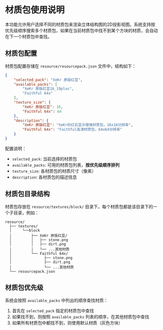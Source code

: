 # 材质包使用说明

本功能允许用户选择不同的材质包来渲染立体结构图的2D投影视图。系统支持按优先级顺序搜索多个材质包，如果在当前材质包中找不到某个方块的材质，会自动在下一个材质包中查找。

## 材质包配置

材质包配置存储在 `resource/resourcepack.json` 文件中，结构如下：

```json
{
    "selected_pack": "XeKr 原版红显",
    "available_packs": [
        "XeKr 原版红显16_19plus",
        "Faithful 64x"
    ],
    "texture_size": {
        "XeKr 原版红显": 16,
        "Faithful 64x": 64
    },
    "description": {
        "XeKr 原版红显": "XeKr的红石显示增强材质包，16x16分辨率",
        "Faithful 64x": "Faithful高清材质包，64x64分辨率"
    }
}
```

配置说明：
- `selected_pack`: 当前选择的材质包
- `available_packs`: 可用的材质包列表，**按优先级顺序排列**
- `texture_size`: 各材质包的材质尺寸（像素）
- `description`: 各材质包的描述信息

## 材质包目录结构

材质包存放在 `resource/textures/block/` 目录下，每个材质包都是该目录下的一个子目录，例如：
```
resource/
  ├── textures/
  │     └──block        
  │         ├── XeKr 原版红显/
  │         │   ├── stone.png
  │         │   ├── dirt.png
  │         │   └── ...其他材质
  │         └── Faithful 64x/
  │               ├── stone.png
  │               ├── dirt.png
  │               └── ...其他材质
  └── resourcepack.json
```

## 材质包优先级

系统会按照 `available_packs` 中列出的顺序查找材质：
1. 首先在 `selected_pack` 指定的材质包中查找
2. 如果找不到，则按照 `available_packs` 列表的顺序，在其他材质包中查找
3. 如果所有材质包中都找不到，则使用默认材质（灰色方块）